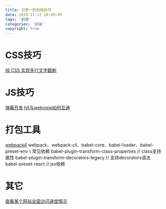 ```yaml
---
title: 记录一些前端技巧
date: 2018-11-12 20:49:49
tags: '前端'
categories: '前端'
copyright: true
---
```

#	CSS技巧
[纯 CSS 实现多行文字截断](https://github.com/happylindz/blog/issues/12)
#	JS技巧
[弹幕开发](https://juejin.im/post/5be54a286fb9a049ae07641b)
[h5与webview如何互通](https://juejin.im/post/5bf35ef26fb9a049bc4c438a)

#	打包工具
[webpack4](https://juejin.im/post/5bd66efcf265da0a8a6af2d2)
webpack、webpack-cli、babel-core、babel-loader、babel-preset-env \\ 常见依赖
babel-plugin-transform-class-properties // class支持属性
babel-plugin-transform-decorators-legacy // 支持decorators语法
babel-preset-react // jsx依赖

#	其它
[查看某个网站全国访问速度情况](http://www.17ce.com/)

